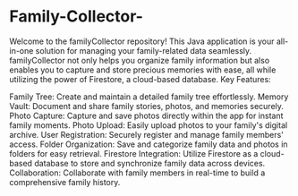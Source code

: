 # Family-Collector-
Welcome to the familyCollector repository! This Java application is your all-in-one solution for managing your family-related data seamlessly. familyCollector not only helps you organize family information but also enables you to capture and store precious memories with ease, all while utilizing the power of Firestore, a cloud-based database.
Key Features:

Family Tree: Create and maintain a detailed family tree effortlessly.
Memory Vault: Document and share family stories, photos, and memories securely.
Photo Capture: Capture and save photos directly within the app for instant family moments.
Photo Upload: Easily upload photos to your family's digital archive.
User Registration: Securely register and manage family members' access.
Folder Organization: Save and categorize family data and photos in folders for easy retrieval.
Firestore Integration: Utilize Firestore as a cloud-based database to store and synchronize family data across devices.
Collaboration: Collaborate with family members in real-time to build a comprehensive family history.
